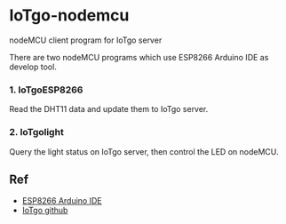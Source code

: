# IoTgo-nodemcu
nodeMCU client program for IoTgo server 

There are two nodeMCU programs which use ESP8266 Arduino IDE as develop tool.

### 1. IoTgoESP8266
Read the DHT11 data and update them to IoTgo server.

### 2. IoTgolight
Query the light status on IoTgo server, then control the LED on nodeMCU.

## Ref
* [ESP8266 Arduino IDE](https://github.com/esp8266/Arduino)
* [IoTgo github](https://github.com/itead/IoTgo)

